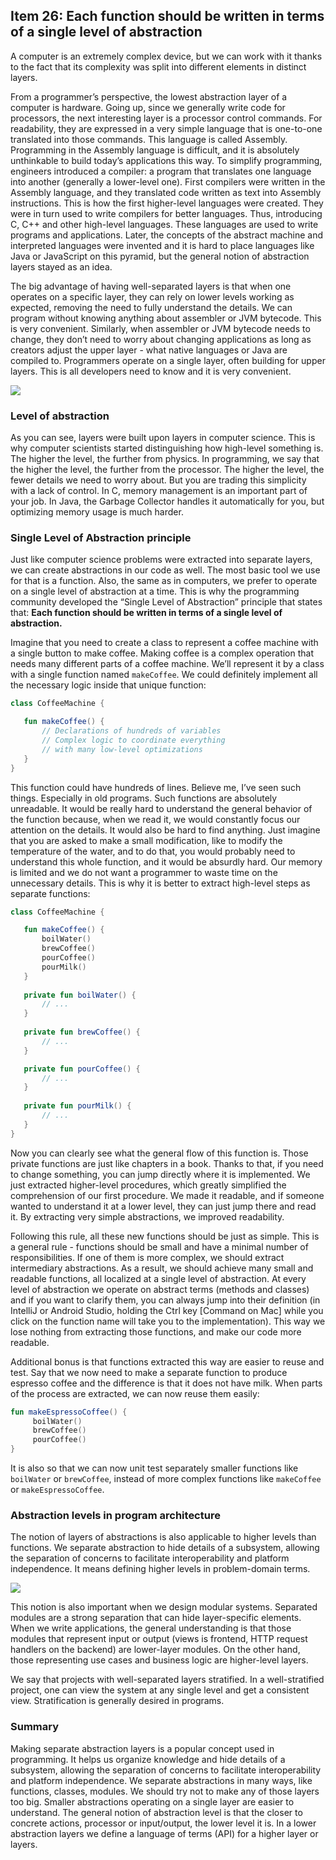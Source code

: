 ## Item 26: Each function should be written in terms of a single level of abstraction

A computer is an extremely complex device, but we can work with it thanks to the fact that its complexity was split into different elements in distinct layers. 

From a programmer’s perspective, the lowest abstraction layer of a computer is hardware. Going up, since we generally write code for processors, the next interesting layer is a processor control commands. For readability, they are expressed in a very simple language that is one-to-one translated into those commands. This language is called Assembly. Programming in the Assembly language is difficult, and it is absolutely unthinkable to build today’s applications this way. To simplify programming, engineers introduced a compiler: a program that translates one language into another (generally a lower-level one). First compilers were written in the Assembly language, and they translated code written as text into Assembly instructions. This is how the first higher-level languages were created. They were in turn used to write compilers for better languages. Thus, introducing C, C++ and other high-level languages. These languages are used to write programs and applications. Later, the concepts of the abstract machine and interpreted languages were invented and it is hard to place languages like Java or JavaScript on this pyramid, but the general notion of abstraction layers stayed as an idea.

The big advantage of having well-separated layers is that when one operates on a specific layer, they can rely on lower levels working as expected, removing the need to fully understand the details. We can program without knowing anything about assembler or JVM bytecode. This is very convenient. Similarly, when assembler or JVM bytecode needs to change, they don’t need to worry about changing applications as long as creators adjust the upper layer - what native languages or Java are compiled to. Programmers operate on a single layer, often building for upper layers. This is all developers need to know and it is very convenient.

![](../../assets/chapter4/chapter4-3.png)

### Level of abstraction

As you can see, layers were built upon layers in computer science. This is why computer scientists started distinguishing how high-level something is. The higher the level, the further from physics. In programming, we say that the higher the level, the further from the processor. The higher the level, the fewer details we need to worry about. But you are trading this simplicity with a lack of control. In C, memory management is an important part of your job. In Java, the Garbage Collector handles it automatically for you, but optimizing memory usage is much harder.

### Single Level of Abstraction principle

Just like computer science problems were extracted into separate layers, we can create abstractions in our code as well. The most basic tool we use for that is a function. Also, the same as in computers, we prefer to operate on a single level of abstraction at a time. This is why the programming community developed the “Single Level of Abstraction” principle that states that: **Each function should be written in terms of a single level of abstraction.**

Imagine that you need to create a class to represent a coffee machine with a single button to make coffee. Making coffee is a complex operation that needs many different parts of a coffee machine. We’ll represent it by a class with a single function named `makeCoffee`. We could definitely implement all the necessary logic inside that unique function:

``` kotlin
class CoffeeMachine {

   fun makeCoffee() {
       // Declarations of hundreds of variables
       // Complex logic to coordinate everything
       // with many low-level optimizations
   }
}
```

This function could have hundreds of lines. Believe me, I’ve seen such things. Especially in old programs. Such functions are absolutely unreadable. It would be really hard to understand the general behavior of the function because, when we read it, we would constantly focus our attention on the details. It would also be hard to find anything. Just imagine that you are asked to make a small modification, like to modify the temperature of the water, and to do that, you would probably need to understand this whole function, and it would be absurdly hard. Our memory is limited and we do not want a programmer to waste time on the unnecessary details. This is why it is better to extract high-level steps as separate functions:

``` kotlin
class CoffeeMachine {

   fun makeCoffee() {
       boilWater()
       brewCoffee()
       pourCoffee()
       pourMilk()
   }
  
   private fun boilWater() {
       // ...
   }
  
   private fun brewCoffee() {
       // ...
   }

   private fun pourCoffee() {
       // ...
   }
  
   private fun pourMilk() {
       // ...
   }
}
```

Now you can clearly see what the general flow of this function is. Those private functions are just like chapters in a book. Thanks to that, if you need to change something, you can jump directly where it is implemented. We just extracted higher-level procedures, which greatly simplified the comprehension of our first procedure. We made it readable, and if someone wanted to understand it at a lower level, they can just jump there and read it. By extracting very simple abstractions, we improved readability. 

Following this rule, all these new functions should be just as simple. This is a general rule - functions should be small and have a minimal number of responsibilities. If one of them is more complex, we should extract intermediary abstractions. As a result, we should achieve many small and readable functions, all localized at a single level of abstraction. At every level of abstraction we operate on abstract terms (methods and classes) and if you want to clarify them, you can always jump into their definition (in IntelliJ or Android Studio, holding the Ctrl key [Command on Mac] while you click on the function name will take you to the implementation). This way we lose nothing from extracting those functions, and make our code more readable. 

Additional bonus is that functions extracted this way are easier to reuse and test. Say that we now need to make a separate function to produce espresso coffee and the difference is that it does not have milk. When parts of the process are extracted, we can now reuse them easily:

``` kotlin
fun makeEspressoCoffee() {
     boilWater()
     brewCoffee()
     pourCoffee()
}
```

It is also so that we can now unit test separately smaller functions like `boilWater` or `brewCoffee`, instead of more complex functions like `makeCoffee` or `makeEspressoCoffee`. 

### Abstraction levels in program architecture

The notion of layers of abstractions is also applicable to higher levels than functions. We separate abstraction to hide details of a subsystem, allowing the separation of concerns to facilitate interoperability and platform independence. It means defining higher levels in problem-domain terms. 

![](../../assets/chapter4/chapter4-4.png)

This notion is also important when we design modular systems. Separated modules are a strong separation that can hide layer-specific elements. When we write applications, the general understanding is that those modules that represent input or output (views is frontend, HTTP request handlers on the backend) are lower-layer modules. On the other hand, those representing use cases and business logic are higher-level layers. 

We say that projects with well-separated layers stratified. In a well-stratified project, one can view the system at any single level and get a consistent view. Stratification is generally desired in programs. 

### Summary

Making separate abstraction layers is a popular concept used in programming. It helps us organize knowledge and hide details of a subsystem, allowing the separation of concerns to facilitate interoperability and platform independence. We separate abstractions in many ways, like functions, classes, modules. We should try not to make any of those layers too big. Smaller abstractions operating on a single layer are easier to understand. The general notion of abstraction level is that the closer to concrete actions, processor or input/output, the lower level it is. In a lower abstraction layers we define a language of terms (API) for a higher layer or layers.